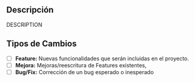 ## Descripción

DESCRIPTION

## Tipos de Cambios

- [ ] **Feature:** Nuevas funcionalidades que serán incluidas en el proyecto.
- [ ] **Mejora:** Mejoras/reescritura de Features existentes,
- [ ] **Bug/Fix:** Corrección de un bug esperado o inesperado